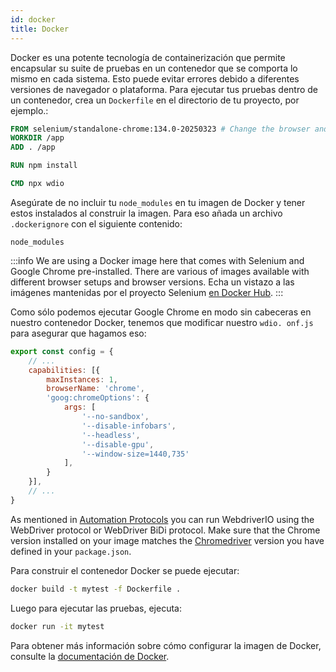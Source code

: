 ```yaml
---
id: docker
title: Docker
---
```


Docker es una potente tecnología de containerización que permite encapsular su suite de pruebas en un contenedor que se comporta lo mismo en cada sistema. Esto puede evitar errores debido a diferentes versiones de navegador o plataforma. Para ejecutar tus pruebas dentro de un contenedor, crea un `Dockerfile` en el directorio de tu proyecto, por ejemplo.:

```Dockerfile
FROM selenium/standalone-chrome:134.0-20250323 # Change the browser and version according to your needs
WORKDIR /app
ADD . /app

RUN npm install

CMD npx wdio
```

Asegúrate de no incluir tu `node_modules` en tu imagen de Docker y tener estos instalados al construir la imagen. Para eso añada un archivo `.dockerignore` con el siguiente contenido:

```
node_modules
```

:::info
We are using a Docker image here that comes with Selenium and Google Chrome pre-installed. There are various of images available with different browser setups and browser versions. Echa un vistazo a las imágenes mantenidas por el proyecto Selenium [en Docker Hub](https://hub.docker.com/u/selenium).
:::

Como sólo podemos ejecutar Google Chrome en modo sin cabeceras en nuestro contenedor Docker, tenemos que modificar nuestro `wdio. onf.js` para asegurar que hagamos eso:

```js title="wdio.conf.js"
export const config = {
    // ...
    capabilities: [{
        maxInstances: 1,
        browserName: 'chrome',
        'goog:chromeOptions': {
            args: [
                '--no-sandbox',
                '--disable-infobars',
                '--headless',
                '--disable-gpu',
                '--window-size=1440,735'
            ],
        }
    }],
    // ...
}
```

As mentioned in [Automation Protocols](/docs/automationProtocols) you can run WebdriverIO using the WebDriver protocol or WebDriver BiDi protocol. Make sure that the Chrome version installed on your image matches the [Chromedriver](https://www.npmjs.com/package/chromedriver) version you have defined in your `package.json`.

Para construir el contenedor Docker se puede ejecutar:

```sh
docker build -t mytest -f Dockerfile .
```

Luego para ejecutar las pruebas, ejecuta:

```sh
docker run -it mytest
```

Para obtener más información sobre cómo configurar la imagen de Docker, consulte la [documentación de Docker](https://docs.docker.com/).
